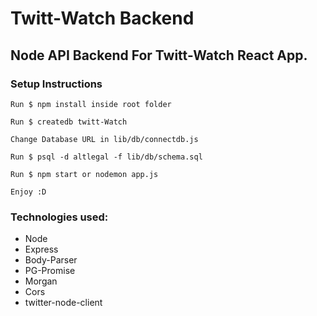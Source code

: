# Twitt-Watch Backend

Node API Backend For Twitt-Watch React App.
------------
### Setup Instructions
`Run $ npm install inside root folder`

`Run $ createdb twitt-Watch`

`Change Database URL in lib/db/connectdb.js`

`Run $ psql -d altlegal -f lib/db/schema.sql`

`Run $ npm start or nodemon app.js`

`Enjoy :D`

### Technologies used:
- Node
- Express
- Body-Parser
- PG-Promise
- Morgan
- Cors
- twitter-node-client

